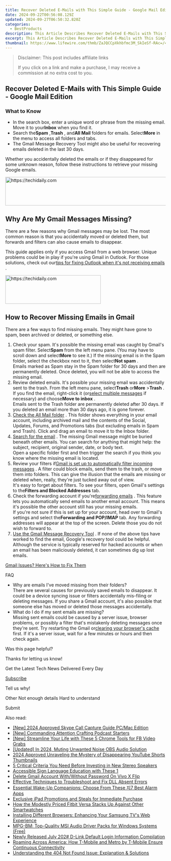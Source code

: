 ```yaml
---
title: Recover Deleted E-Mails with This Simple Guide - Google Mail Edition
date: 2024-09-22T00:56:08.129Z
updated: 2024-09-27T06:50:32.820Z
categories:
  - BestProducts
description: This Article Describes Recover Deleted E-Mails with This Simple Guide - Google Mail Edition
excerpt: This Article Describes Recover Deleted E-Mails with This Simple Guide - Google Mail Edition
thumbnail: https://www.lifewire.com/thmb/ZaJQCCpXkhbfmc3M_SkIeSf-RAc=/400x300/filters:no_upscale():max_bytes(150000):strip_icc():format(webp)/gmailscreen01-29256c0afe4a4ea89db447ff60e14302.jpg
---
```


>  Disclaimer: This post includes affiliate links
>
>  If you click on a link and make a purchase, I may receive a commission at no extra cost to you.
>

## Recover Deleted E-Mails with This Simple Guide - Google Mail Edition
### What to Know

* In the search box, enter a unique word or phrase from the missing email. Move it to your**Inbox** when you find it.
* Search the**Spam** ,**Trash** , and**All Mail** folders for emails. Select**More** in the menu to access all folders and tabs.
* The Gmail Message Recovery Tool might also be useful for recovering emails deleted in the last 30 days.

 Whether you accidentally deleted the emails or if they disappeared for some unknown reason, follow these instructions to retrieve your missing Google emails.

<!-- affiliate ads begin -->
<a href="https://appsumo.8odi.net/c/5597632/2044583/7443" target="_top" id="2044583">
  <img src="//a.impactradius-go.com/display-ad/7443-2044583" border="0" alt="https://techidaily.com" width="728" height="90"/>
</a>
<img height="0" width="0" src="https://appsumo.8odi.net/i/5597632/2044583/7443" style="position:absolute;visibility:hidden;" border="0" />
<!-- affiliate ads end -->

## Why Are My Gmail Messages Missing?

 There are a few reasons why Gmail messages may be lost. The most common reason is that you accidentally moved or deleted them, but forwards and filters can also cause emails to disappear.

 This guide applies only if you access Gmail from a web browser. Unique problems could be in play if you're using Gmail in Outlook. For those solutions, check out our[tips for fixing Outlook when it's not receiving emails](https://www.lifewire.com/fix-outlook-not-receiving-email-4177911) .

<!-- affiliate ads begin -->
<a href="https://aligracehair.sjv.io/c/5597632/1934183/19272" target="_top" id="1934183">
  <img src="//a.impactradius-go.com/display-ad/19272-1934183" border="0" alt="https://techidaily.com" width="300" height="90"/>
</a>
<img height="0" width="0" src="https://aligracehair.sjv.io/i/5597632/1934183/19272" style="position:absolute;visibility:hidden;" border="0" />
<!-- affiliate ads end -->

## How to Recover Missing Emails in Gmail

 There are a few ways to find missing emails. They might have gone to spam, been archived or deleted, or something else.

1. Check your spam. It's possible the missing email was caught by Gmail's spam filter. Select**Spam** from the left menu pane. (You may have to scroll down and select**More** to see it.) If the missing email is in the Spam folder, select the checkbox next to it, then select**Not spam** .  
 Emails marked as Spam stay in the Spam folder for 30 days and then are permanently deleted. Once deleted, you will not be able to access the missing email.
2. Review deleted emails. It's possible your missing email was accidentally sent to the trash. From the left menu pane, select**Trash** or**More** \>**Trash** . If you find the email, right-click it (or[select multiple messages](https://www.lifewire.com/how-to-select-multiple-messages-quickly-in-gmail-1172037) if necessary) and choose**Move to inbox** .  
 Emails sent to the Trash folder are permanently deleted after 30 days. If you deleted an email more than 30 days ago, it is gone forever.
3. [Check the All Mail folder](https://www.lifewire.com/how-to-retrieve-archived-emails-in-gmail-4165955) . This folder shows everything in your email account, including archived mail and the contents of the Social, Updates, Forums, and Promotions tabs (but excluding emails in Spam and Trash). Click and drag an email to move it to the Inbox folder.
4. [Search for the email](https://www.lifewire.com/how-to-search-mail-in-gmail-1172081) . The missing Gmail message might be buried beneath other emails. You can search for anything that might help: the subject, recipient, original sender, date, or body text.  
 Open a specific folder first and then trigger the search if you think you know where the missing email is located.
5. Review your filters if[Gmail is set up to automatically filter incoming messages](https://www.lifewire.com/auto-filter-gmail-messages-1616958) . A filter could block emails, send them to the trash, or move them into folders. This can give the illusion that the emails are missing or deleted when, really, they're just tucked away out of view.  
 It's easy to forget about filters. To see your filters, open Gmail's settings to the**Filters and Blocked Addresses** tab.
6. Check the forwarding account if you're[forwarding emails](https://www.lifewire.com/how-to-forward-gmail-email-using-filters-1171934) . This feature lets you automatically send emails to another email account. This means it's possible the other account still has your missing emails.  
 If you're not sure if this is set up for your account, head over to Gmail's settings and select the**Forwarding and POP/IMAP** tab. Any forwarding addresses will appear at the top of the screen. Delete those you do not wish to forward to.
7. [Use the Gmail Message Recovery Tool](https://support.google.com/mail/workflow/9317561) . If none of the above tips have worked to find the email, Google's recovery tool could be helpful. Although the service is typically reserved for hacked accounts or when an email has been maliciously deleted, it can sometimes dig up lost emails.

[Gmail Issues? Here's How to Fix Them](https://www.lifewire.com/fix-gmail-issues-4570926)

 FAQ

* Why are emails I've moved missing from their folders?  
 There are several causes for previously saved emails to disappear. It could be a device syncing issue or filters accidentally mis-filing or deleting messages. If you share a Gmail account, it's also possible that someone else has moved or deleted those messages accidentally.
* What do I do if my sent emails are missing?  
 Missing sent emails could be caused by a server issue, browser problems, or possibly a filter that's mistakenly deleting messages once they're sent. Try restarting the Gmail or[clearing your browser's cache](https://www.lifewire.com/how-to-clear-cache-2617980) first. If it's a server issue, wait for a few minutes or hours and then check again.

Was this page helpful?

Thanks for letting us know!

 Get the Latest Tech News Delivered Every Day

[Subscribe](https://www.lifewire.com/#)

Tell us why!

 Other  Not enough details  Hard to understand

 Submit

<ins class="adsbygoogle"
     style="display:block"
     data-ad-format="autorelaxed"
     data-ad-client="ca-pub-7571918770474297"
     data-ad-slot="1223367746"></ins>

<ins class="adsbygoogle"
     style="display:block"
     data-ad-client="ca-pub-7571918770474297"
     data-ad-slot="8358498916"
     data-ad-format="auto"
     data-full-width-responsive="true"></ins>

<span class="atpl-alsoreadstyle">Also read:</span>
<div><ul>
<li><a href="https://video-capture.techidaily.com/new-2024-approved-skype-call-capture-guide-pcmac-edition/"><u>[New] 2024 Approved Skype Call Capture Guide PC/Mac Edition</u></a></li>
<li><a href="https://extra-information.techidaily.com/new-commanding-attention-crafting-podcast-starters/"><u>[New] Commanding Attention Crafting Podcast Starters</u></a></li>
<li><a href="https://facebook-video-content.techidaily.com/new-streamline-your-life-with-these-5-chrome-tools-for-fb-video-grabs/"><u>[New] Streamline Your Life with These 5 Chrome Tools for FB Video Grabs</u></a></li>
<li><a href="https://screen-sharing-recording.techidaily.com/updated-in-2024-muting-unwanted-noise-obs-audio-solution/"><u>[Updated] In 2024, Muting Unwanted Noise OBS Audio Solution</u></a></li>
<li><a href="https://youtube-tips.techidaily.com/approved-unraveling-the-mystery-of-disappearing-youtube-shorts-thumbnails/"><u>2024 Approved Unraveling the Mystery of Disappearing YouTube Shorts Thumbnails</u></a></li>
<li><a href="https://technical-tips.techidaily.com/5-critical-criteria-you-need-before-investing-in-new-stereo-speakers/"><u>5 Critical Criteria You Need Before Investing in New Stereo Speakers</u></a></li>
<li><a href="https://technical-tips.techidaily.com/accessible-sign-language-education-with-these-1/"><u>Accessible Sign Language Education with These 1</u></a></li>
<li><a href="https://android-unlock.techidaily.com/delete-gmail-account-withwithout-password-on-vivo-x-flip-by-drfone-android/"><u>Delete Gmail Account With/Without Password On Vivo X Flip</u></a></li>
<li><a href="https://technical-tips.techidaily.com/effective-techniques-to-troubleshoot-and-fix-dll-absent-errors/"><u>Effective Techniques to Troubleshoot and Fix DLL Absent Errors</u></a></li>
<li><a href="https://tech-recovery.techidaily.com/essential-wake-up-companions-choose-from-these-7-best-alarm-apps/"><u>Essential Wake-Up Companions: Choose From These 지7 Best Alarm Apps</u></a></li>
<li><a href="https://technical-tips.techidaily.com/exclusive-ipad-promotions-and-steals-for-immediate-purchase/"><u>Exclusive iPad Promotions and Steals for Immediate Purchase</u></a></li>
<li><a href="https://buynow-reviews.techidaily.com/how-the-modestly-priced-fitbit-versa-stacks-up-against-other-smartwatches/"><u>How the Modestly Priced Fitbit Versa Stacks Up Against Other Smartwatches</u></a></li>
<li><a href="https://technical-tips.techidaily.com/installing-different-browsers-enhancing-your-samsung-tvs-web-experience/"><u>Installing Different Browsers: Enhancing Your Samsung TV's Web Experience</u></a></li>
<li><a href="https://hardware-help.techidaily.com/mpg-bm-top-quality-msi-audio-driver-packs-for-windows-systems-free/"><u>MPG-BM: Top-Quality MSI Audio Driver Packs for Windows Systems (Free)</u></a></li>
<li><a href="https://technical-tips.techidaily.com/newly-released-july-202-d-link-default-login-information-compilation/"><u>Newly Released July 202# D-Link Default Login Information Compilation</u></a></li>
<li><a href="https://technical-tips.techidaily.com/roaming-across-america-how-t-mobile-and-metro-by-t-mobile-ensure-continuous-connectivity/"><u>Roaming Across America: How T-Mobile and Metro by T-Mobile Ensure Continuous Connectivity</u></a></li>
<li><a href="https://technical-tips.techidaily.com/understanding-the-404-not-found-issue-explanation-and-solutions/"><u>Understanding the 404 Not Found Issue: Explanation & Solutions</u></a></li>
</ul></div>

